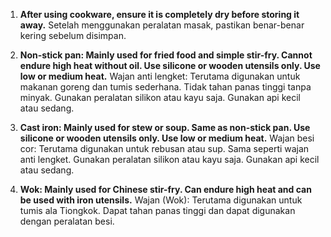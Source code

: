 1. **After using cookware, ensure it is completely dry before storing it away.**
Setelah menggunakan peralatan masak, pastikan benar-benar kering sebelum disimpan.

2. **Non-stick pan: Mainly used for fried food and simple stir-fry. Cannot endure high heat without oil. Use silicone or wooden utensils only. Use low or medium heat.**
Wajan anti lengket: Terutama digunakan untuk makanan goreng dan tumis sederhana. Tidak tahan panas tinggi tanpa minyak. Gunakan peralatan silikon atau kayu saja. Gunakan api kecil atau sedang.

3. **Cast iron: Mainly used for stew or soup. Same as non-stick pan. Use silicone or wooden utensils only. Use low or medium heat.**
Wajan besi cor: Terutama digunakan untuk rebusan atau sup. Sama seperti wajan anti lengket. Gunakan peralatan silikon atau kayu saja. Gunakan api kecil atau sedang.

4. **Wok: Mainly used for Chinese stir-fry. Can endure high heat and can be used with iron utensils.**
Wajan (Wok): Terutama digunakan untuk tumis ala Tiongkok. Dapat tahan panas tinggi dan dapat digunakan dengan peralatan besi.
